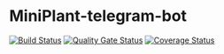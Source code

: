 # MiniPlant-telegram-bot

[![Build Status](https://app.travis-ci.com/RostyslavStepanchuk/MiniPlant-telegram-bot.svg?branch=main)](https://app.travis-ci.com/RostyslavStepanchuk/MiniPlant-telegram-bot) [![Quality Gate Status](https://sonarcloud.io/api/project_badges/measure?project=RostyslavStepanchuk_MiniPlant-telegram-bot&metric=alert_status)](https://sonarcloud.io/dashboard?id=RostyslavStepanchuk_MiniPlant-telegram-bot) [![Coverage Status](https://coveralls.io/repos/github/RostyslavStepanchuk/MiniPlant-telegram-bot/badge.svg?branch=main)](https://coveralls.io/github/RostyslavStepanchuk/MiniPlant-telegram-bot?branch=main)